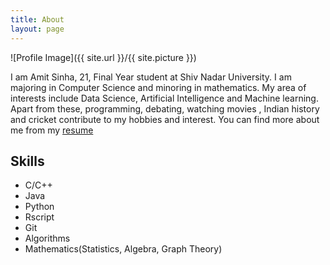 ```yaml
---
title: About
layout: page
---
```

![Profile Image]({{ site.url }}/{{ site.picture }})

<p>I am Amit Sinha, 21, Final Year student at Shiv Nadar University. I am majoring in Computer Science and minoring in mathematics. My area of interests include Data Science, Artificial Intelligence and Machine learning. Apart from these, programming, debating, watching movies , Indian history and cricket contribute to my hobbies and interest. You can find more about me from my <a href="https://drive.google.com/open?id=0ByJRBT3KWhh-Zkc0WHhReVI0bE0">resume</a></p>


<h2>Skills</h2>

<ul class="skill-list">
	<li>C/C++</li>
	<li>Java</li>
	<li>Python</li>
	<li>Rscript</li>
	<li>Git</li>
	<li>Algorithms</li>
	<li>Mathematics(Statistics, Algebra, Graph Theory)</li>
</ul>

<!--<h2>Projects</h2>

<ul>
	<li><a href="https://github.com/">Lorem Lorem</a></li>
	<li><a href="https://github.com/">Ipsum Dolor</a></li>
	<li><a href="https://github.com/">Dolor Lorem</a></li>
</ul>
-->
